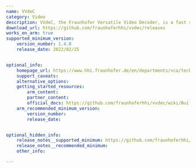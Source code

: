 ```yaml
---
name: VVdeC
category: Video
description: VVdeC, the Fraunhofer Versatile Video Decoder, is a fast software H.266/VVC decoder implementation supporting all features of the VVC Main10 profile.
download_url: https://github.com/fraunhoferhhi/vvdec/releases
works_on_arm: true
supported_minimum_version:
    version_number: 1.4.0
    release_date: 2022/02/25


optional_info:
    homepage_url: https://www.hhi.fraunhofer.de/en/departments/vca/technologies-and-solutions/h266-vvc/fraunhofer-versatile-video-decoder-vvdec.html
    support_caveats:
    alternative_options:
    getting_started_resources:
        arm_content:
        partner_content:
        official_docs: https://github.com/fraunhoferhhi/vvdec/wiki/Build
    arm_recommended_minimum_version:
        version_number:
        release_date:


optional_hidden_info:
    release_notes__supported_minimum: https://github.com/fraunhoferhhi/vvdec/releases/tag/v1.4.0
    release_notes__recommended_minimum:
    other_info:

---
```

